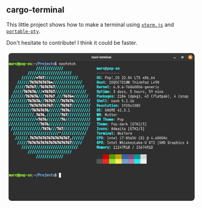 ## cargo-terminal

This little project shows how to make a terminal using [`xterm.js`](https://www.npmjs.com/package/xterm) and [`portable-pty`](https://crates.io/crates/portable-pty).

Don't hesitate to contribute! I think it could be faster.

![demo](demo.png)

